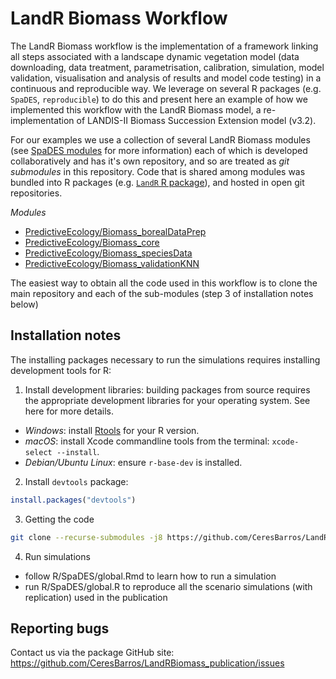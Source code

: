 # LandR Biomass Workflow
The LandR Biomass workflow is the implementation of a framework linking all steps associated with a landscape dynamic vegetation model (data downloading, data treatment, parametrisation, calibration, simulation, model validation, visualisation and analysis of results and model code testing) in a continuous and reproducible way.
We leverage on several R packages (e.g. `SpaDES`, `reproducible`) to do this and present here an example of how we implemented this workflow with the LandR Biomass model, a re-implementation of LANDIS-II Biomass Succession Extension model (v3.2).

For our examples we use a collection of several LandR Biomass modules (see [SpaDES modules](https://spades-core.predictiveecology.org/articles/i-introduction.html) for more information) each of which is developed collaboratively and has it's own repository, and so are treated as *git submodules* in this repository. Code that is shared among modules was bundled into R packages (e.g. [`LandR` R package](https://github.com/PredictiveEcology/LandR/)), and hosted in open git repositories. 

*Modules*
* [PredictiveEcology/Biomass_borealDataPrep](https://github.com/PredictiveEcology/Biomass_borealDataPrep)
* [PredictiveEcology/Biomass_core](https://github.com/PredictiveEcology/Biomass_core)
* [PredictiveEcology/Biomass_speciesData](https://github.com/PredictiveEcology/Biomass_speciesData)
* [PredictiveEcology/Biomass_validationKNN](https://github.com/PredictiveEcology/Biomass_validationKNN)

The easiest way to obtain all the code used in this workflow is to clone the main repository and each of the sub-modules (step 3 of installation notes below)

## Installation notes
The installing packages necessary to run the simulations requires installing development tools for R:

1. Install development libraries: building packages from source requires the appropriate development libraries for your operating system. See here for more details.

* *Windows*: install [Rtools](https://cran.r-project.org/bin/windows/Rtools/) for your R version.
* *macOS*: install Xcode commandline tools from the terminal: `xcode-select --install`.
* *Debian/Ubuntu Linux*: ensure `r-base-dev` is installed.

2. Install `devtools` package:

```r
install.packages("devtools")
```

3. Getting the code

```bash
git clone --recurse-submodules -j8 https://github.com/CeresBarros/LandRBiomass_publication.git
```

4. Run simulations
* follow R/SpaDES/global.Rmd to learn how to run a simulation
* run R/SpaDES/global.R to reproduce all the scenario simulations (with replication) used in the publication

## Reporting bugs
Contact us via the package GitHub site: https://github.com/CeresBarros/LandRBiomass_publication/issues
